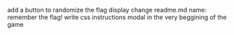 add a button to randomize the flag display
change readme.md
name: remember the flag!
write css
instructions modal in the very beggining of the game

